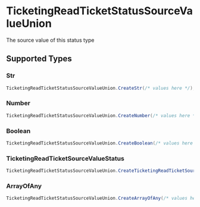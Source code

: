 # TicketingReadTicketStatusSourceValueUnion

The source value of this status type


## Supported Types

### Str

```csharp
TicketingReadTicketStatusSourceValueUnion.CreateStr(/* values here */);
```

### Number

```csharp
TicketingReadTicketStatusSourceValueUnion.CreateNumber(/* values here */);
```

### Boolean

```csharp
TicketingReadTicketStatusSourceValueUnion.CreateBoolean(/* values here */);
```

### TicketingReadTicketSourceValueStatus

```csharp
TicketingReadTicketStatusSourceValueUnion.CreateTicketingReadTicketSourceValueStatus(/* values here */);
```

### ArrayOfAny

```csharp
TicketingReadTicketStatusSourceValueUnion.CreateArrayOfAny(/* values here */);
```
